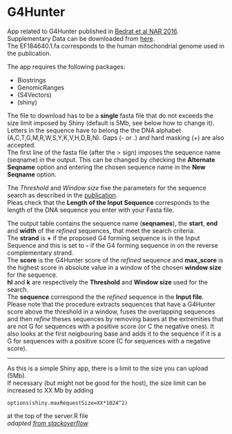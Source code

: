 # G4Hunter
App related to G4Hunter published in [Bedrat et al NAR 2016][paper ref].  
Supplementary Data can be downloaded from [here](http://www.ncbi.nlm.nih.gov/pmc/articles/PMC4770238/bin/supp_44_4_1746__index.html).  
The EF184640.1.fa corresponds to the human mitochondrial genome used in the publication.

The app requires the following packages:
* Biostrings
* GenomicRanges
* (S4Vectors)
* (shiny)

The file to download has to be a **single** fasta file that do not exceeds the size limit imposed by Shiny (default is 5Mb, see below how to change it).  
Letters in the sequence have to belong the the DNA alphabet (A,C,T,G,M,R,W,S,Y,K,V,H,D,B,N). Gaps (- or .) and hard masking (+) are also accepted.  
The first line of the fasta file (after the > sign) imposes the sequence name (seqname) in the output. This can be changed by checking the **Alternate Seqname** option and entering the chosen sequence name in the **New Seqname** option.

The _Threshold_ and _Window size_ fixe the parameters for the sequence search as described in the [publication][paper ref].  
Pleas check that the **Length of the Input Sequence** corresponds to the length of the DNA sequence you enter with your Fasta file.

The output table contains the sequence name (**seqnames**), the **start**, **end** and **width** of the _refined_ sequences, that meet the search criteria.  
The **strand** is **+** if the proposed G4 forming sequence is in the Input Sequence and this is set to **-** if the G4 forming sequence in on the reverse complementary strand.  
The **score** is the G4Hunter score of the _refined_ sequence and **max_score** is the highest score in absolute value in a window of the chosen **window size** for the sequence.  
**hl** and **k** are respectively the **Threshold** and **Window size** used for the search.  
The **sequence** correspond the the _refined_ sequence in the **Input file**.  
Please note that the procedure extracts sequences that have a G4Hunter score above the threshold in a window, fuses the overlapping sequences and then _refine_ theses sequences by removing bases at the extremities that are not G for sequences with a positive score (or C the negative ones). It also looks at the first neigbouring base and adds it to the sequence if it is a G for sequences with a positive score (C for sequences with a negative score).




--------------------------------------------------------------------------
As this is a simple Shiny app, there is a limit to the size you can upload (5Mb).  
If necessary (but might not be good for the host), the size limit can be increased  to XX Mb by adding  
```{r}
options(shiny.maxRequestSize=XX*1024^2)
```
at the top of the server.R file  
_adapted [from stackoverflow](http://stackoverflow.com/questions/18037737/how-to-change-maximum-upload-size-exceeded-restriction-in-shiny-and-save-user)_  


[paper ref]:http://doi.org/10.1093/nar/gkw006
